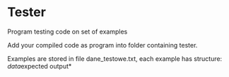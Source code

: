 # Tester
Program testing code on set of examples

Add your compiled code as program into folder containing tester.

Examples are stored in file dane_testowe.txt, each example has structure: *data*expected output*
